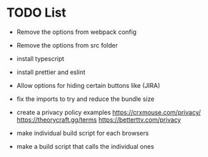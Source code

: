 # TODO List

- Remove the options from webpack config
- Remove the options from src folder
- install typescript
- install prettier and eslint
- Allow options for hiding certain buttons like (JIRA)

- fix the imports to try and reduce the bundle size

- create a privacy policy
  examples
  https://crxmouse.com/privacy/
  https://theorycraft.gg/terms
  https://betterttv.com/privacy

- make individual build script for each browsers
- make a build script that calls the individual ones
